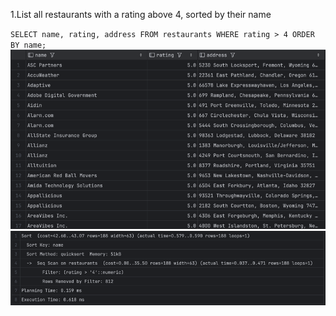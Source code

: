 1.List all restaurants with a rating above 4, sorted by their name

``SELECT name, rating, address FROM restaurants WHERE rating > 4 ORDER BY name;``
![easy_1.png](easy_1.png)   ![easy_1_explain.png](easy_1_explain.png)